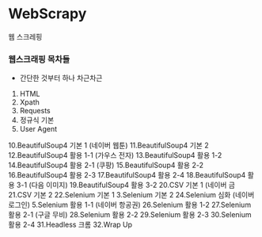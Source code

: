 # WebScrapy
웹 스크레핑 

### 웹스크래핑 목차들 
- 간단한 것부터 하나 차근차근

1. HTML
2. Xpath
3. Requests
4. 정규식 기본
5. User Agent


 10.BeautifulSoup4 기본 1 (네이버 웹툰)
 11.BeautifulSoup4 기본 2 
 12.BeautifulSoup4 활용 1-1 (가우스 전자)
 13.BeautifulSoup4 활용 1-2
 14.BeautifulSoup4 활용 2-1 (쿠팡)
 15.BeautifulSoup4 활용 2-2 16.BeautifulSoup4 활용 2-3
 17.BeautifulSoup4 활용 2-4
 18.BeautifulSoup4 활용 3-1 (다음 이미지)
 19.BeautifulSoup4 활용 3-2
 20.CSV 기본 1 (네이버 금
 21.CSV 기본 2 22.Selenium 기본 1 
 3.Selenium 기본 2
 24.Selenium 심화 (네이버 로그인)
 5.Selenium 활용 1-1 (네이버 항공권) 26.Selenium 활용 1-2 
27.Selenium 활용 2-1 (구글 무비)
28.Selenium 활용 2-2 
29.Selenium 활용 2-3 
30.Selenium 활용 2-4 
31.Headless 크롬
32.Wrap Up
